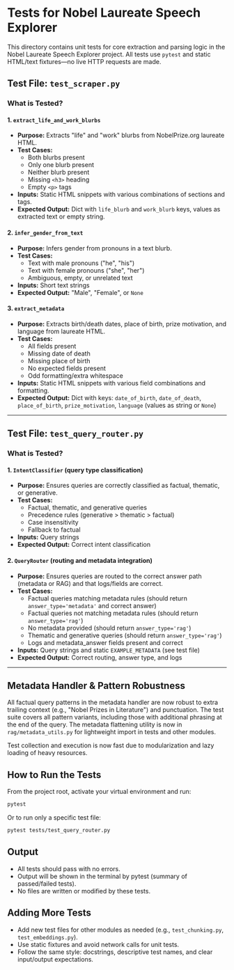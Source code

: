 # Tests for Nobel Laureate Speech Explorer

This directory contains unit tests for core extraction and parsing logic in the Nobel Laureate Speech Explorer project. All tests use `pytest` and static HTML/text fixtures—no live HTTP requests are made.

## Test File: `test_scraper.py`

### What is Tested?

#### 1. `extract_life_and_work_blurbs`
- **Purpose:** Extracts "life" and "work" blurbs from NobelPrize.org laureate HTML.
- **Test Cases:**
  - Both blurbs present
  - Only one blurb present
  - Neither blurb present
  - Missing `<h3>` heading
  - Empty `<p>` tags
- **Inputs:** Static HTML snippets with various combinations of sections and tags.
- **Expected Output:** Dict with `life_blurb` and `work_blurb` keys, values as extracted text or empty string.

#### 2. `infer_gender_from_text`
- **Purpose:** Infers gender from pronouns in a text blurb.
- **Test Cases:**
  - Text with male pronouns ("he", "his")
  - Text with female pronouns ("she", "her")
  - Ambiguous, empty, or unrelated text
- **Inputs:** Short text strings
- **Expected Output:** "Male", "Female", or `None`

#### 3. `extract_metadata`
- **Purpose:** Extracts birth/death dates, place of birth, prize motivation, and language from laureate HTML.
- **Test Cases:**
  - All fields present
  - Missing date of death
  - Missing place of birth
  - No expected fields present
  - Odd formatting/extra whitespace
- **Inputs:** Static HTML snippets with various field combinations and formatting.
- **Expected Output:** Dict with keys: `date_of_birth`, `date_of_death`, `place_of_birth`, `prize_motivation`, `language` (values as string or `None`)

---

## Test File: `test_query_router.py`

### What is Tested?

#### 1. `IntentClassifier` (query type classification)
- **Purpose:** Ensures queries are correctly classified as factual, thematic, or generative.
- **Test Cases:**
  - Factual, thematic, and generative queries
  - Precedence rules (generative > thematic > factual)
  - Case insensitivity
  - Fallback to factual
- **Inputs:** Query strings
- **Expected Output:** Correct intent classification

#### 2. `QueryRouter` (routing and metadata integration)
- **Purpose:** Ensures queries are routed to the correct answer path (metadata or RAG) and that logs/fields are correct.
- **Test Cases:**
  - Factual queries matching metadata rules (should return `answer_type='metadata'` and correct answer)
  - Factual queries not matching metadata rules (should return `answer_type='rag'`)
  - No metadata provided (should return `answer_type='rag'`)
  - Thematic and generative queries (should return `answer_type='rag'`)
  - Logs and metadata_answer fields present and correct
- **Inputs:** Query strings and static `EXAMPLE_METADATA` (see test file)
- **Expected Output:** Correct routing, answer type, and logs

---

## Metadata Handler & Pattern Robustness

All factual query patterns in the metadata handler are now robust to extra trailing context (e.g., "Nobel Prizes in Literature") and punctuation. The test suite covers all pattern variants, including those with additional phrasing at the end of the query. The metadata flattening utility is now in `rag/metadata_utils.py` for lightweight import in tests and other modules.

Test collection and execution is now fast due to modularization and lazy loading of heavy resources.

## How to Run the Tests

From the project root, activate your virtual environment and run:

```bash
pytest
```

Or to run only a specific test file:

```bash
pytest tests/test_query_router.py
```

## Output
- All tests should pass with no errors.
- Output will be shown in the terminal by pytest (summary of passed/failed tests).
- No files are written or modified by these tests.

## Adding More Tests
- Add new test files for other modules as needed (e.g., `test_chunking.py`, `test_embeddings.py`).
- Use static fixtures and avoid network calls for unit tests.
- Follow the same style: docstrings, descriptive test names, and clear input/output expectations. 